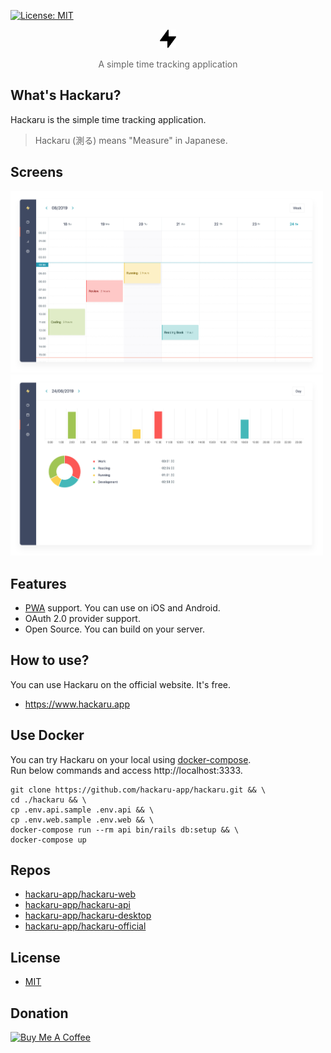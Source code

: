 [![License: MIT](https://img.shields.io/badge/License-MIT-green.svg)](https://opensource.org/licenses/MIT)

<p align="center">
  <p align="center"><img src="./docs/images/logo.png" width="26" /></p>
  <p align="center" style="color: #666;">A simple time tracking application</p>
</p>

## What's Hackaru?
Hackaru is the simple time tracking application.
> Hackaru (測る) means "Measure" in Japanese.

## Screens

<img src="./docs/images/calendar.png" width="500" />
<img src="./docs/images/reports.png" width="500" />

## Features

- [PWA](https://developers.google.com/web/progressive-web-apps/) support. You can use on iOS and Android.
- OAuth 2.0 provider support.
- Open Source. You can build on your server.

## How to use?
You can use Hackaru on the official website. It's free.
- https://www.hackaru.app

## Use Docker
You can try Hackaru on your local using [docker-compose](https://docs.docker.com/compose/install).  
Run below commands and access http://localhost:3333.

```
git clone https://github.com/hackaru-app/hackaru.git && \
cd ./hackaru && \
cp .env.api.sample .env.api && \
cp .env.web.sample .env.web && \
docker-compose run --rm api bin/rails db:setup && \
docker-compose up
```

## Repos
- [hackaru-app/hackaru-web](https://github.com/hackaru-app/hackaru-web)
- [hackaru-app/hackaru-api](https://github.com/hackaru-app/hackaru-api)
- [hackaru-app/hackaru-desktop](https://github.com/hackaru-app/hackaru-desktop)
- [hackaru-app/hackaru-official](https://github.com/hackaru-app/hackaru-official)

## License
- [MIT](./LICENSE)

## Donation
<a href="https://www.buymeacoffee.com/T4KDHBPV6" target="_blank"><img src="https://cdn.buymeacoffee.com/buttons/default-orange.png" alt="Buy Me A Coffee" height="41" width="174"></a>
